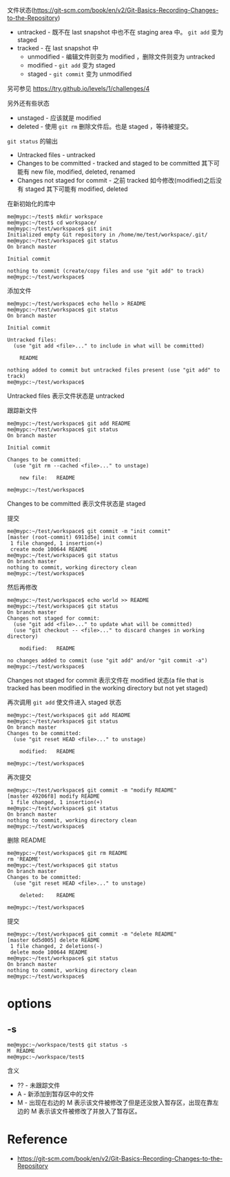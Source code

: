 文件状态(https://git-scm.com/book/en/v2/Git-Basics-Recording-Changes-to-the-Repository)

- untracked - 既不在 last snapshot 中也不在 staging area 中。 `git add` 变为 staged
- tracked - 在 last snapshot 中
  - unmodified - 编辑文件则变为 modified ，删除文件则变为 untracked
  - modified - `git add` 变为 staged
  - staged - `git commit` 变为 unmodified


另可参见 https://try.github.io/levels/1/challenges/4


另外还有些状态

- unstaged - 应该就是 modified
- deleted - 使用 `git rm` 删除文件后。也是 staged ，等待被提交。


`git status` 的输出

- Untracked files - untracked
- Changes to be committed - tracked and staged to be committed 其下可能有 new file, modified, deleted, renamed
- Changes not staged for commit - 之前 tracked 如今修改(modified)之后没有 staged 其下可能有 modified, deleted


在新初始化的库中

    me@mypc:~/test$ mkdir workspace
    me@mypc:~/test$ cd workspace/
    me@mypc:~/test/workspace$ git init
    Initialized empty Git repository in /home/me/test/workspace/.git/
    me@mypc:~/test/workspace$ git status
    On branch master
    
    Initial commit
    
    nothing to commit (create/copy files and use "git add" to track)
    me@mypc:~/test/workspace$ 


添加文件

    me@mypc:~/test/workspace$ echo hello > README
    me@mypc:~/test/workspace$ git status
    On branch master
    
    Initial commit
    
    Untracked files:
      (use "git add <file>..." to include in what will be committed)
    
    	README
    
    nothing added to commit but untracked files present (use "git add" to track)
    me@mypc:~/test/workspace$ 


Untracked files 表示文件状态是 untracked


跟踪新文件

    me@mypc:~/test/workspace$ git add README
    me@mypc:~/test/workspace$ git status
    On branch master
    
    Initial commit
    
    Changes to be committed:
      (use "git rm --cached <file>..." to unstage)
    
    	new file:   README
    
    me@mypc:~/test/workspace$ 


Changes to be committed 表示文件状态是 staged


提交

    me@mypc:~/test/workspace$ git commit -m "init commit"
    [master (root-commit) 6911d5e] init commit
     1 file changed, 1 insertion(+)
     create mode 100644 README
    me@mypc:~/test/workspace$ git status
    On branch master
    nothing to commit, working directory clean
    me@mypc:~/test/workspace$ 


然后再修改

    me@mypc:~/test/workspace$ echo world >> README
    me@mypc:~/test/workspace$ git status
    On branch master
    Changes not staged for commit:
      (use "git add <file>..." to update what will be committed)
      (use "git checkout -- <file>..." to discard changes in working directory)
    
    	modified:   README
    
    no changes added to commit (use "git add" and/or "git commit -a")
    me@mypc:~/test/workspace$ 


Changes not staged for commit 表示文件在 modified 状态(a file that is tracked has been modified in the working directory but not yet staged)


再次调用 `git add` 使文件进入 staged 状态

    me@mypc:~/test/workspace$ git add README
    me@mypc:~/test/workspace$ git status
    On branch master
    Changes to be committed:
      (use "git reset HEAD <file>..." to unstage)
    
    	modified:   README
    
    me@mypc:~/test/workspace$ 


再次提交

    me@mypc:~/test/workspace$ git commit -m "modify README"
    [master 49206f8] modify README
     1 file changed, 1 insertion(+)
    me@mypc:~/test/workspace$ git status
    On branch master
    nothing to commit, working directory clean
    me@mypc:~/test/workspace$ 


删除 README

    me@mypc:~/test/workspace$ git rm README
    rm 'README'
    me@mypc:~/test/workspace$ git status
    On branch master
    Changes to be committed:
      (use "git reset HEAD <file>..." to unstage)
    
    	deleted:    README
    
    me@mypc:~/test/workspace$ 


提交

    me@mypc:~/test/workspace$ git commit -m "delete README"
    [master 6d5d005] delete README
     1 file changed, 2 deletions(-)
     delete mode 100644 README
    me@mypc:~/test/workspace$ git status
    On branch master
    nothing to commit, working directory clean
    me@mypc:~/test/workspace$ 


# options
## -s

    me@mypc:~/workspace/test$ git status -s
    M  README
    me@mypc:~/workspace/test$ 


含义

- ?? - 未跟踪文件
- A - 新添加到暂存区中的文件
- M - 出现在右边的 M 表示该文件被修改了但是还没放入暂存区，出现在靠左边的 M 表示该文件被修改了并放入了暂存区。


# Reference
- https://git-scm.com/book/en/v2/Git-Basics-Recording-Changes-to-the-Repository

